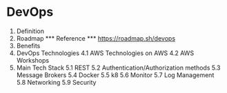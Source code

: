 # DevOps
   
1. Definition
2. Roadmap
   *** Reference ***
   https://roadmap.sh/devops
3. Benefits
4. DevOps Technologies
4.1 AWS Technologies on AWS
4.2 AWS Workshops
5. Main Tech Stack
5.1 REST
5.2  Authentication/Authorization methods
5.3  Message Brokers
5.4  Docker
5.5  k8
5.6  Monitor
5.7  Log Management
5.8  Networking
5.9  Security
